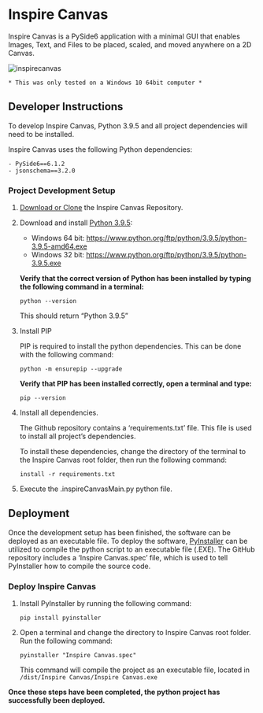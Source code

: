 # Inspire Canvas
Inspire Canvas is a PySide6 application with a minimal GUI that enables Images, Text, and Files to be placed, scaled, and moved anywhere on a 2D Canvas.

![inspirecanvas](https://i.imgur.com/YEH29Ei.png)

```* This was only tested on a Windows 10 64bit computer *```

## Developer Instructions 

To develop Inspire Canvas, Python 3.9.5 and all project dependencies will need to be installed. 

Inspire Canvas uses the following Python dependencies:
```
- PySide6==6.1.2
- jsonschema==3.2.0
```
### Project Development Setup

1.	[Download or Clone](https://docs.github.com/en/repositories/creating-and-managing-repositories/cloning-a-repository) the Inspire Canvas Repository.

2.	Download and install [Python 3.9.5](https://www.python.org/ftp/python/3.9.5/):  
    
    - Windows 64 bit: https://www.python.org/ftp/python/3.9.5/python-3.9.5-amd64.exe
    - Windows 32 bit: https://www.python.org/ftp/python/3.9.5/python-3.9.5.exe  

    **Verify that the correct version of Python has been installed by typing the following command in a terminal:**
	```
	python --version
	```
    This should return “Python 3.9.5”

3.	Install PIP 

	PIP is required to install the python dependencies. This can be done with the following command:
    
    ```
    python -m ensurepip --upgrade
    ```
    
    **Verify that PIP has been installed correctly, open a terminal and type:**

    ```
    pip --version
    ```


4.	Install all dependencies. 

	
	The Github repository contains a ‘requirements.txt’ file. This file is used to install all project’s dependencies. 
	
	To install these dependencies, change the directory of the terminal to the Inspire Canvas root folder, then run the following command: 

	```
	install -r requirements.txt
	```

5. 	Execute the .inspireCanvasMain.py python file.

## Deployment
Once the development setup has been finished, the software can be deployed as an executable file. To deploy the software, [PyInstaller](https://pyinstaller.org/en/stable/) can be utilized to compile the python script to an executable file (.EXE). The GitHub repository includes a ‘Inspire Canvas.spec’ file, which is used to tell PyInstaller how to compile the source code. 

### Deploy Inspire Canvas

1.	Install PyInstaller by running the following command:
    ```
    pip install pyinstaller
    ```
2.	Open a terminal and change the directory to Inspire Canvas root folder. Run the following command:
    ```
    pyinstaller "Inspire Canvas.spec"
    ```
    This command will compile the project as an executable file, located in ```/dist/Inspire Canvas/Inspire Canvas.exe```
    
**Once these steps have been completed, the python project has successfully been deployed.**